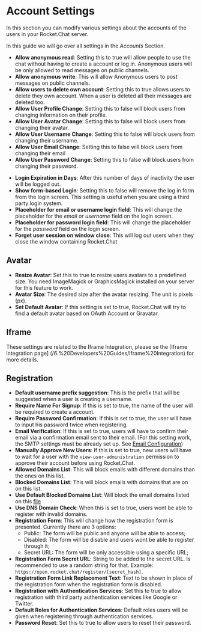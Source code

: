 # Account Settings

In this section you can modify various settings about the accounts of the users in your Rocket.Chat server.

In this guide we will go over all settings in the _Accounts_ Section.

- __Allow anonymous read__: Setting this to true will allow people to use the chat without having to create a account or log in. Anonymous users will be only allowed to read messages on public channels.
- __Allow anonymous write__: This will allow Anonymous users to post messages on public channels.
- __Allow users to delete own account__: Setting this to true allows users to delete they own account. When a user is deleted all their messages are deleted too.
- __Allow User Profile Change__: Setting this to false will block users from changing information on their profile.
- __Allow User Avatar Change__: Setting this to false will block users from changing their avatar.
- __Allow User Username Change__: Setting this to false will block users from changing their username.
- __Allow User Email Change__: Setting this to false will block users from changing their email
- __Allow User Password Change__: Setting this to false will block users from changing their password.

<!-- - __Custom Fields to Show in User Info__: link to dedicated custom field document -->

- __Login Expiration in Days__: After this number of days of inactivity the user will be logged out.
- __Show form-based Login__: Setting this to false will remove the log in form from the login screen. This setting is useful when you are using a third party login system.
- __Placeholder for email or username login field__: This will change the placeholder for the _email or username_ field on the login screen.
- __Placeholder for password login field__: This will change the placeholder for the _password_ field on the login screen.
- __Forget user session on window close__: This will log out users when they close the window containing Rocket.Chat

## Avatar

- __Resize Avatar__: Set this to true to resize users avatars to a predefined size. You need ImageMagick or GraphicsMagick installed on your server for this feature to work.
- __Avatar Size__: The desired size after the avatar resizing. The unit is pixels (px).
- __Set Default Avatar__: If this setting is set to true, Rocket.Chat will try to find a default avatar based on OAuth Account or Gravatar.

## Iframe

These settings are related to the Iframe Integration, please se the [Iframe integration page] (/6.%20Developers%20Guides/Iframe%20Integration) for more details.

## Registration

- __Default username prefix suggestion__: This is the prefix that will be suggested when a user is creating a username.
- __Require Name For Signup__: If this is set to true, the name of the user will be required to create a account.
- __Require Password Confirmation__: If this is set to true, the user will have to input his password twice when registering.
- __Email Verification__: If this is set to true, users will have to confirm their email via a confirmation email sent to their email. (For this setting work, the SMTP settings must be already set up. See [Email Configuration](/5.%20Administrator%20Guides/1.%20Setup))
- __Manually Approve New Users__: If this is set to true, new users will have to wait for a user with the `view-user-administration` permission to approve their account before using Rocket.Chat.
- __Allowed Domains List__:  This will block emails with different domains than the ones on this list.
- __Blocked Domains List__:  This will block emails with domains that are on on this list.
- __Use Default Blocked Domains List__: Will block the email domains listed on this [file](https://github.com/RocketChat/Rocket.Chat/blob/develop/packages/rocketchat-lib/server/lib/defaultBlockedDomainsList.js)
- __Use DNS Domain Check__: When this is set to true, users wont be able to register with invalid domains.
- __Registration Form__: This will change how the registration form is presented. Currently there are 3 options:
    - Public: The form will be public and anyone will be able to access;
    - Disabled: The form will be disable and users wont be able to register through it;
    - Secret URL: The form will be only accessible using a specific URL;
- __Registration Form Secret URL__: String to be added to the secret URL. Is recommended to use a random string for that. Example: `https://open.rocket.chat/register/[secret_hash]`.
- __Registration Form Link Replacement Text__: Text to be shown in place of the registration form when the registration form is disabled.
- __Registration with Authentication Services__: Set this to true to allow registration with third party authentication services like Google or Twitter.
- __Default Roles for Authentication Services__: Default roles users will be given when registering through authentication services.
- __Password Reset__: Set this to true to allow users to reset their password.

<!--- __Custom Fields__ TODO: Create dedicated custom field document, since is a big topic -->